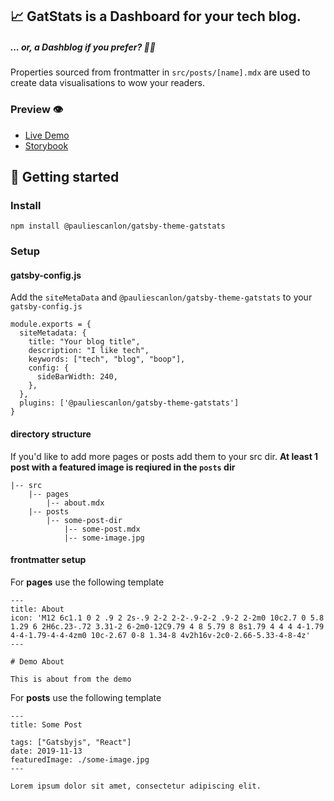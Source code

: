 ## 📈 GatStats is a Dashboard for your tech blog.

##### ... or, a Dashblog if you prefer? 🤷‍♂️

Properties sourced from frontmatter in `src/posts/[name].mdx` are used to create data visualisations to wow your readers.

### Preview 👁️

- [Live Demo](https://gatsby-theme-gatstats.netlify.com/)
- [Storybook](https://gatsby-theme-gatstats.netlify.com/storybook/)

## 🚀 Getting started

### Install

```
npm install @pauliescanlon/gatsby-theme-gatstats
```

### Setup

#### gatsby-config.js

Add the `siteMetaData` and `@pauliescanlon/gatsby-theme-gatstats` to your `gatsby-config.js`

```
module.exports = {
  siteMetadata: {
    title: "Your blog title",
    description: "I like tech",
    keywords: ["tech", "blog", "boop"],
    config: {
      sideBarWidth: 240,
    },
  },
  plugins: ['@pauliescanlon/gatsby-theme-gatstats']
}
```

#### directory structure

If you'd like to add more pages or posts add them to your src dir. **At least 1 post with a featured image is reqiured in the `posts` dir**

<!-- prettier-ignore -->
```
|-- src
    |-- pages
        |-- about.mdx
    |-- posts
        |-- some-post-dir
            |-- some-post.mdx
            |-- some-image.jpg
```

#### frontmatter setup

For **pages** use the following template

```
---
title: About
icon: 'M12 6c1.1 0 2 .9 2 2s-.9 2-2 2-2-.9-2-2 .9-2 2-2m0 10c2.7 0 5.8 1.29 6 2H6c.23-.72 3.31-2 6-2m0-12C9.79 4 8 5.79 8 8s1.79 4 4 4 4-1.79 4-4-1.79-4-4-4zm0 10c-2.67 0-8 1.34-8 4v2h16v-2c0-2.66-5.33-4-8-4z'
---

# Demo About

This is about from the demo

```

For **posts** use the following template

```
---
title: Some Post

tags: ["Gatsbyjs", "React"]
date: 2019-11-13
featuredImage: ./some-image.jpg
---

Lorem ipsum dolor sit amet, consectetur adipiscing elit.
```
